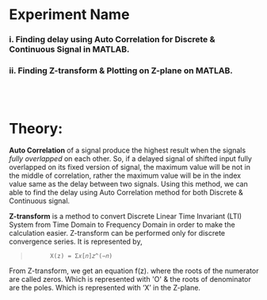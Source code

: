 # Experiment Name

### i. Finding delay using Auto Correlation for Discrete & Continuous Signal in MATLAB.
### ii.	Finding Z-transform & Plotting on Z-plane on MATLAB.


<br><br>



# Theory:

__Auto Correlation__ of a signal produce the highest result when the signals _fully overlapped_ on each other. So, if a delayed signal of shifted input fully overlapped on its fixed version of signal, the maximum value will be not in the middle of correlation, rather the maximum value will be in the index value same as the delay between two signals. Using this method, we can able to find the delay using Auto Correlation method for both Discrete & Continuous signal. <br>

__Z-transform__ is a method to convert Discrete Linear Time Invariant (LTI) System from Time Domain to Frequency Domain in order to make the calculation easier. Z-transform can be performed only for discrete convergence series. It is represented by,

>           X(z) = Σ𝑥[𝑛]𝑧^(−𝑛)


From Z-transform, we get an equation f(z). where the roots of the numerator are called zeros. Which is represented with 'O' & the roots of denominator are the poles. Which is represented with ‘X’ in the Z-plane.
